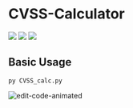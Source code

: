 # CVSS-Calculator

<img src ="https://badgen.net/badge/Python/%3E=%203.0/blue"> <img src="https://badgen.net/badge/icon/Windows?icon=windows&label"> <img src ="https://badgen.net/badge/release/v1.0/red">


## Basic Usage

<code>py CVSS_calc.py</code>

<img src="https://github.com/vtrmK/CVSS-Calculator/blob/main/usage.gif" alt="edit-code-animated" style="max-width:100%;">



